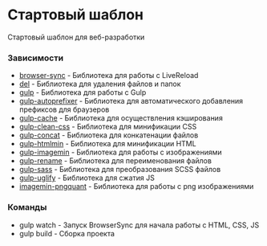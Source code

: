 # Стартовый шаблон
Стартовый шаблон для веб-разработки

### Зависимости
* [browser-sync](https://www.browsersync.io/docs/gulp)        - Библиотека для работы с LiveReload
* [del](https://www.npmjs.com/package/del)                 - Библиотека для удаления файлов и папок
* [gulp](https://www.npmjs.com/package/gulp)                - Библиотека для работы с Gulp
* [gulp-autoprefixer](https://www.npmjs.com/package/gulp-autoprefixer)   - Библиотека для автоматического добавления префиксов для браузеров
* [gulp-cache](https://www.npmjs.com/package/gulp-cache)          - Библиотека для осуществления кэширования
* [gulp-clean-css](https://www.npmjs.com/package/gulp-clean-css)      - Библиотека для минификации CSS
* [gulp-concat](https://www.npmjs.com/package/gulp-concat)         - Библиотека для конкатенации файлов
* [gulp-htmlmin](https://www.npmjs.com/package/gulp-htmlmin)        - Библиотека для минификации HTML
* [gulp-imagemin](https://www.npmjs.com/package/gulp-imagemin)       - Библиотека для работы с изображениями
* [gulp-rename](https://www.npmjs.com/package/gulp-rename)         - Библиотека для переименования файлов
* [gulp-sass](https://www.npmjs.com/package/gulp-sass)           - Библиотека для преобразования SCSS файлов
* [gulp-uglify](https://www.npmjs.com/package/gulp-uglify)       - Библиотека для сжатия JS
* [imagemin-pngquant](https://www.npmjs.com/package/imagemin-pngquant)   - Библиотека для работы с png изображениями

### Команды
- gulp watch - Запуск BrowserSync для начала работы с HTML, CSS, JS
- gulp build - Сборка проекта
